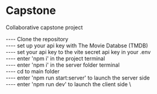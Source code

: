 # Capstone
Collaborative capstone project

---- Clone the repository \
---- set up your api key with The Movie Databse (TMDB) \
---- set your api key to the vite secret api key in your .env \
---- enter 'npm i' in the project terminal \
---- enter 'npm i' in the server folder terminal \
---- cd to main folder \
---- enter 'npm run start:server' to launch the server side \
---- enter 'npm run dev' to launch the client side \
